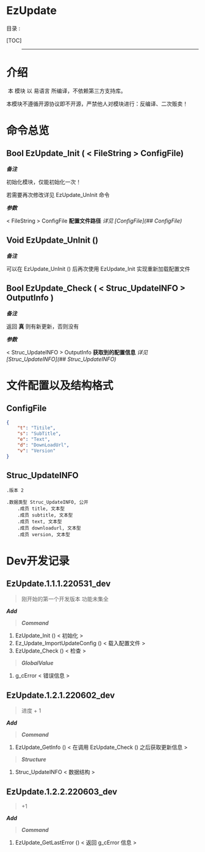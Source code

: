 # EzUpdate

目录 :

[TOC]

> ---------------------------------------

# 介绍

​        本 模块 以 易语言 所编译，不依赖第三方支持库。

​        本模块不遵循开源协议即不开源，严禁他人对模块进行：反编译、二次贩卖！

# 命令总览

## Bool EzUpdate_Init ( < FileString >  ConfigFile)

***备注***

初始化模块，仅能初始化一次！

若需要再次修改详见 EzUpdate_UnInit 命令

***参数***

< FileString >  ConfigFile  **配置文件路径**  *详见 [ConfigFile](## ConfigFile)*

## Void EzUpdate_UnInit ()

<div id="VoidEzUpdate_UnInit"> </div>

***备注***

可以在 EzUpdate_UnInit () 后再次使用 EzUpdate_Init 实现重新加载配置文件

## Bool EzUpdate_Check ( < Struc_UpdateINFO > OutputInfo )

***备注***

返回 **真** 则有新更新，否则没有

***参数***

< Struc_UpdateINFO > OutputInfo **获取到的配置信息** *详见 [Struc_UpdateINFO](## Struc_UpdateINFO)*

# 文件配置以及结构格式

## ConfigFile

``` Json
{
    "t": "Titile",
    "s": "SubTitle",
    "e": "Text",
    "d": "DownLoadUrl",
    "v": "Version"
}
```

## Struc_UpdateINFO ##

``` EasyLanguage
.版本 2

.数据类型 Struc_UpdateINFO, 公开
    .成员 title, 文本型
    .成员 subtitle, 文本型
    .成员 text, 文本型
    .成员 downloadurl, 文本型
    .成员 version, 文本型
```

# Dev开发记录

## EzUpdate.1.1.1.220531_dev

> 刚开始的第一个开发版本 功能未集全

***Add***

> ***Command***

1. EzUpdate_Init () < 初始化 >
2. Ez_Update_ImportUpdateConfig () < 载入配置文件 >
3. EzUpdate_Check () < 检查 >

> ***GlobalValue***

1. g_cError < 错误信息 >

## EzUpdate.1.2.1.220602_dev

> 进度 + 1

***Add***

> ***Command***

1. EzUpdate_GetInfo () < 在调用 EzUpdate_Check () 之后获取更新信息 >

> ***Structure***

1. Struc_UpdateINFO < 数据结构 >

## EzUpdate.1.2.2.220603_dev

> +1

***Add***

> ***Command***

1. EzUpdate_GetLastError () < 返回 g_cError 信息 >
